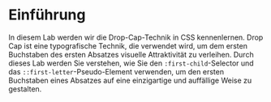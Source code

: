 # Einführung

In diesem Lab werden wir die Drop-Cap-Technik in CSS kennenlernen. Drop Cap ist eine typografische Technik, die verwendet wird, um dem ersten Buchstaben des ersten Absatzes visuelle Attraktivität zu verleihen. Durch dieses Lab werden Sie verstehen, wie Sie den `:first-child`-Selector und das `::first-letter`-Pseudo-Element verwenden, um den ersten Buchstaben eines Absatzes auf eine einzigartige und auffällige Weise zu gestalten.
